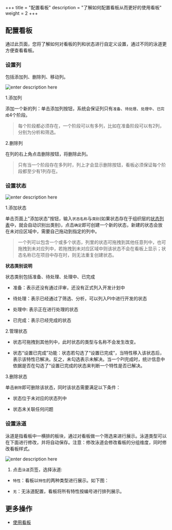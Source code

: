 ﻿+++
title = "配置看板"
description = "了解如何配置看板从而更好的使用看板"
weight = 2
+++

## 配置看板

通过此页面，您将了解如何对看板的列和状态进行自定义设置，通过不同的泳道更方便查看看板。

### 设置列

包括添加列、删除列、移动列。

![enter description here](/docs/user-guide/safe/group-kanban/img/manage_kanban_1.png)

1.添加列

添加一个新的列：单击添加列按钮，系统会保证列只有`准备`、`待处理`、`处理中`、`已完成`4个阶段。

<blockquote class="note">
每个阶段都必须存在，一个阶段可以有多列，比如在准备阶段可以有2列，分别为分析和筛选。
</blockquote>

2.删除列

在列的右上角点击删除按钮，将删除此列。

<blockquote class="note">
只有当一个阶段存在多列时，列上才会显示删除按钮，看板必须保证每个阶段都至少有1列存在。
</blockquote>

### 设置状态


![enter description here](/docs/user-guide/safe/group-kanban/img/manage_kanban_2.png)

1.添加状态

单击页面上"添加状态"按钮，输入`状态名称`与`类别`(如果状态存在于组织层的[状态列表](../../../system-configuration/issue-configuration/issue-properties/issue-state/)中，就会自动识别出类别)，点击`确定`即可创建一个新的状态，新建的状态会放在未对应区域中，需要自己拖动到指定的列中。

<blockquote class="note">
一个列可以包含一个或多个状态，列里的状态可拖拽到其他任意列中，也可拖拽到未对应列中，若拖拽到未对应区域中则该状态不会在看板上显示；状态名称已在项目中存在时，则无法重复创建状态。 
</blockquote>

**状态类别说明**

状态类别包括准备、待处理、处理中、已完成

- 准备：表示还没有通过评审，还没有正式列入开发计划中

- 待处理：表示已经通过了筛选、分析，可以列入PI中进行开发的状态

- 处理中: 表示正在进行处理的状态

- 已完成：表示已经完成的状态


2.管理状态

- 状态可拖拽到其他列中，此时状态的类型与名称不会发生改变。

- 状态“设置已完成”功能：状态若勾选了“设置已完成”，当特性移入该状态后，表示该特性已解决。反之，未勾选表示未解决。当一个PI完成时，统计信息中依据是否在勾选了“设置已完成的状态来判断一个特性是否已解决。


3.删除状态

单击`删除`即可删除该状态，同时该状态需要满足以下条件：

- 状态位于未对应的状态列中

- 状态未关联任何问题

### 设置泳道

泳道是指看板中一横排的板块，通过对看板做一个筛选来进行展示。泳道类型可以在下面进行修改，并将自动保存。注意：修改泳道会修改看板的分组维度，同时修改看板样式。

![enter description here](/docs/user-guide/safe/group-kanban/img/manage_kanban_3.png)

1. 点击`泳道`页签，选择泳道:

- `特性`：看板以`特性`的两种类型进行展示。如下图：

- `无`：无泳道配置，看板将所有特性按编号进行排列展示。


## 更多操作

- [使用看板](../)

